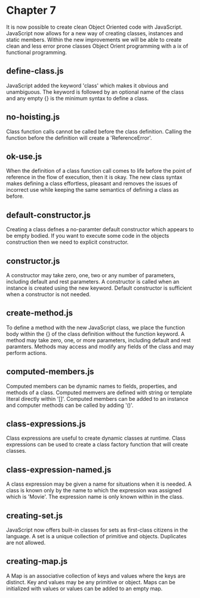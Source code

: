 # Chapter 7
It is now possible to create clean Object Oriented code with JavaScript. JavaScript now allows for a new way of creating classes, instances and static members. Within the new improvements we will be able to create clean and less error prone classes Object Orient programming with a ix of functional programming.

## define-class.js
JavaScript added the keyword 'class' which makes it obvious and unambiguous. The keyword is followed by an optional name of the class and any empty {} is the minimum syntax to define a class.

## no-hoisting.js
Class function calls cannot be called before the class definition. Calling the function before the definition will create a 'ReferenceError'.

## ok-use.js
When the definition of a class function call comes to life before the point of reference in the flow of execution, then it is okay. The new class syntax makes defining a class effortless, pleasant and removes the issues of incorrect use while keeping the same semantics of defining a class as before.

## default-constructor.js
Creating a class defnes a no-paramter default constructor which appears to be empty bodied. If you want to execute some code in the objects construction then we need to explicit constructor.

## constructor.js
A constructor may take zero, one, two or any number of parameters, including default and rest parameters. A constructor is called when an instance is created using the new keyword. Default constructor is sufficient when a constructor is not needed.

## create-method.js
To define a method with the new JavaScript class, we place the function body within the {} of the class definition without the function keyword.
A method may take zero, one, or more parameters, including default and rest paramters. Methods may access and modify any fields of the class and may perform actions.

## computed-members.js
Computed members can be dynamic names to fields, properties, and methods of a class. Computed memvers are defined with string or template literal directly within '[]'. Computed members can be added to an instance and computer methods can be called by adding '()'.

## class-expressions.js
Class expressions are useful to create dynamic classes at runtime. Class expressions can be used to create a class factory function that will create classes.

## class-expression-named.js
A class expression may be given a name for situations when it is needed. A class is known only by the name to which the expression was assigned which is 'Movie'. The expression name is only known within in the class.

## creating-set.js
JavaScript now offers built-in classes for sets as first-class citizens in the language. A set is a unique collection of primitive and objects. Duplicates are not allowed.

## creating-map.js
A Map is an associative collection of keys and values where the keys are distinct. Key and values may be any primitive or object. Maps can be initialized with values or values can be added to an empty map.